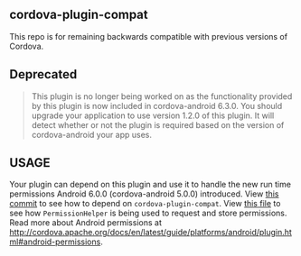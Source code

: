 <!--
#
# Licensed to the Apache Software Foundation (ASF) under one
# or more contributor license agreements.  See the NOTICE file
# distributed with this work for additional information
# regarding copyright ownership.  The ASF licenses this file
# to you under the Apache License, Version 2.0 (the
# "License"); you may not use this file except in compliance
# with the License.  You may obtain a copy of the License at
#
# http://www.apache.org/licenses/LICENSE-2.0
#
# Unless required by applicable law or agreed to in writing,
# software distributed under the License is distributed on an
# "AS IS" BASIS, WITHOUT WARRANTIES OR CONDITIONS OF ANY
#  KIND, either express or implied.  See the License for the
# specific language governing permissions and limitations
# under the License.
#
-->
cordova-plugin-compat
------------------------
This repo is for remaining backwards compatible with previous versions of Cordova.
## Deprecated
> This plugin is no longer being worked on as the functionality provided by this plugin is now included in cordova-android 6.3.0. You should upgrade your application to use version 1.2.0 of this plugin. It will detect whether or not the plugin is required based on the version of cordova-android your app uses.
## USAGE
Your plugin can depend on this plugin and use it to handle the new run time permissions Android 6.0.0 (cordova-android 5.0.0) introduced.
View [this commit](https://github.com/apache/cordova-plugin-camera/commit/a9c18710f23e86f5b7f8918dfab7c87a85064870) to see how to depend on `cordova-plugin-compat`. View [this file](https://github.com/apache/cordova-plugin-camera/blob/master/src/android/CameraLauncher.java) to see how `PermissionHelper` is being used to request and store permissions. Read more about Android permissions at http://cordova.apache.org/docs/en/latest/guide/platforms/android/plugin.html#android-permissions.
